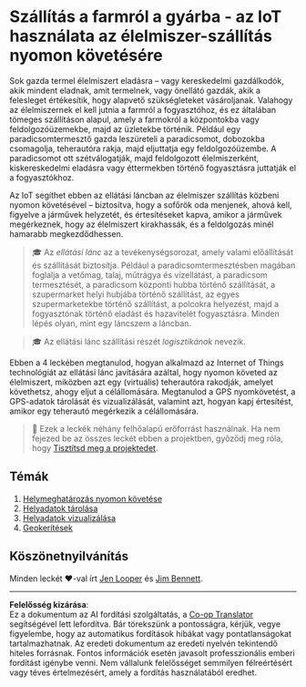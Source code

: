 <!--
CO_OP_TRANSLATOR_METADATA:
{
  "original_hash": "e978534a245b000725ed2a048f943213",
  "translation_date": "2025-08-27T21:36:23+00:00",
  "source_file": "3-transport/README.md",
  "language_code": "hu"
}
-->
# Szállítás a farmról a gyárba - az IoT használata az élelmiszer-szállítás nyomon követésére

Sok gazda termel élelmiszert eladásra – vagy kereskedelmi gazdálkodók, akik mindent eladnak, amit termelnek, vagy önellátó gazdák, akik a felesleget értékesítik, hogy alapvető szükségleteket vásároljanak. Valahogy az élelmiszernek el kell jutnia a farmról a fogyasztóhoz, és ez általában tömeges szállításon alapul, amely a farmokról a központokba vagy feldolgozóüzemekbe, majd az üzletekbe történik. Például egy paradicsomtermesztő gazda leszüreteli a paradicsomot, dobozokba csomagolja, teherautóra rakja, majd eljuttatja egy feldolgozóüzembe. A paradicsomot ott szétválogatják, majd feldolgozott élelmiszerként, kiskereskedelmi eladásra vagy éttermekben történő fogyasztásra juttatják el a fogyasztókhoz.

Az IoT segíthet ebben az ellátási láncban az élelmiszer szállítás közbeni nyomon követésével – biztosítva, hogy a sofőrök oda menjenek, ahová kell, figyelve a járművek helyzetét, és értesítéseket kapva, amikor a járművek megérkeznek, hogy az élelmiszert kirakhassák, és a feldolgozás minél hamarabb megkezdődhessen.

> 🎓 Az *ellátási lánc* az a tevékenységsorozat, amely valami előállítását és szállítását biztosítja. Például a paradicsomtermesztésben magában foglalja a vetőmag, talaj, műtrágya és vízellátást, a paradicsom termesztését, a paradicsom központi hubba történő szállítását, a szupermarket helyi hubjába történő szállítást, az egyes szupermarketekbe történő szállítást, a polcokra helyezést, majd a fogyasztónak történő eladást és hazavitelét fogyasztásra. Minden lépés olyan, mint egy láncszem a láncban.

> 🎓 Az ellátási lánc szállítási részét *logisztikának* nevezik.

Ebben a 4 leckében megtanulod, hogyan alkalmazd az Internet of Things technológiát az ellátási lánc javítására azáltal, hogy nyomon követed az élelmiszert, miközben azt egy (virtuális) teherautóra rakodják, amelyet követhetsz, ahogy eljut a célállomására. Megtanulod a GPS nyomkövetést, a GPS-adatok tárolását és vizualizálását, valamint azt, hogyan kapj értesítést, amikor egy teherautó megérkezik a célállomására.

> 💁 Ezek a leckék néhány felhőalapú erőforrást használnak. Ha nem fejezed be az összes leckét ebben a projektben, győződj meg róla, hogy [Tisztítsd meg a projektedet](../clean-up.md).

## Témák

1. [Helymeghatározás nyomon követése](lessons/1-location-tracking/README.md)
1. [Helyadatok tárolása](lessons/2-store-location-data/README.md)
1. [Helyadatok vizualizálása](lessons/3-visualize-location-data/README.md)
1. [Geokerítések](lessons/4-geofences/README.md)

## Köszönetnyilvánítás

Minden leckét ♥️-val írt [Jen Looper](https://github.com/jlooper) és [Jim Bennett](https://GitHub.com/JimBobBennett).

---

**Felelősség kizárása**:  
Ez a dokumentum az AI fordítási szolgáltatás, a [Co-op Translator](https://github.com/Azure/co-op-translator) segítségével lett lefordítva. Bár törekszünk a pontosságra, kérjük, vegye figyelembe, hogy az automatikus fordítások hibákat vagy pontatlanságokat tartalmazhatnak. Az eredeti dokumentum az eredeti nyelvén tekintendő hiteles forrásnak. Fontos információk esetén javasolt professzionális emberi fordítást igénybe venni. Nem vállalunk felelősséget semmilyen félreértésért vagy téves értelmezésért, amely a fordítás használatából eredhet.
